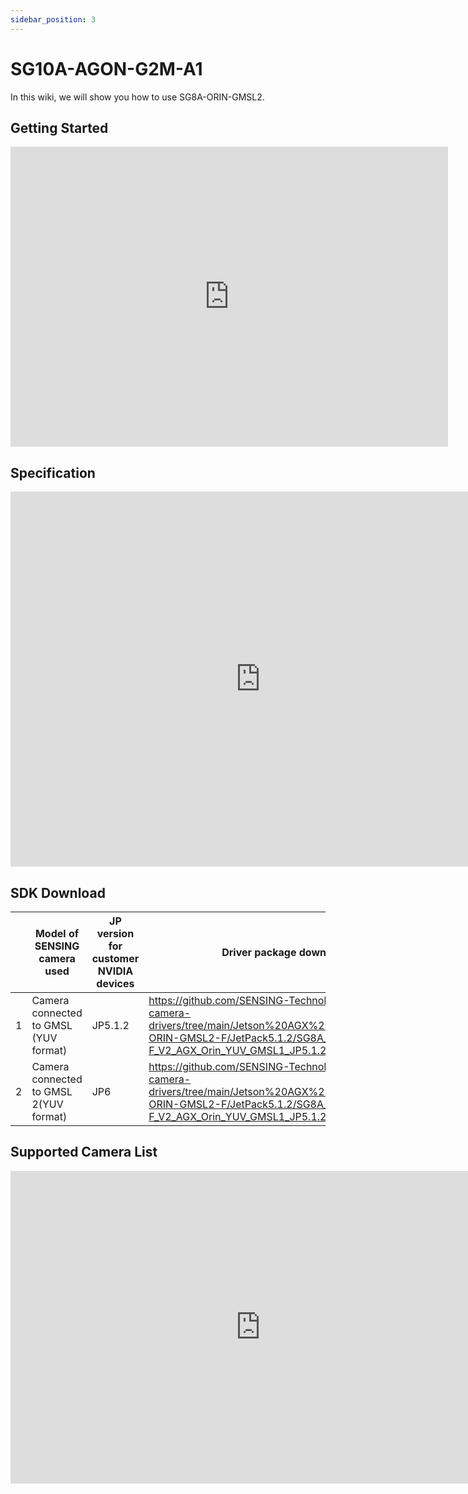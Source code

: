 ```yaml
---
sidebar_position: 3
---
```


# SG10A-AGON-G2M-A1

In this wiki, we will show you how to use SG8A-ORIN-GMSL2.

## Getting Started
<iframe width="700" height="480" src="https://autosensee.feishu.cn/file/N3pTbT3rroMFrHxM4t2ciM0OnMe?from=from_copylink" title="video player" frameborder="0" allow="accelerometer; autoplay; clipboard-write; encrypted-media; gyroscope; picture-in-picture" allowfullscreen></iframe>

## Specification

<iframe width="800" height="600" src="https://autosensee.feishu.cn/file/H2mFbwrHHoZm4jxUEuBcEEGWnih?from=from_copylink" title="video player" frameborder="0"  ></iframe>

## SDK Download


|   | Model of SENSING camera used           | JP version for customer NVIDIA devices | Driver package download link                                                                                                                                                                        |
|---|----------------------------------------|----------------------------------------|-----------------------------------------------------------------------------------------------------------------------------------------------------------------------------------------------------|
| 1 | Camera connected to GMSL (YUV format)  | JP5.1.2                                | https://github.com/SENSING-Technology/nvidia-jetson-camera-drivers/tree/main/Jetson%20AGX%20Orin%20Devkit/SG8A-ORIN-GMSL2-F/JetPack5.1.2/SG8A_ORIN_GMSL2-F_V2_AGX_Orin_YUV_GMSL1_JP5.1.2_L4TR35.4.1 |
| 2 | Camera connected to GMSL 2(YUV format) | JP6                                    | https://github.com/SENSING-Technology/nvidia-jetson-camera-drivers/tree/main/Jetson%20AGX%20Orin%20Devkit/SG8A-ORIN-GMSL2-F/JetPack5.1.2/SG8A_ORIN_GMSL2-F_V2_AGX_Orin_YUV_GMSL1_JP5.1.2_L4TR35.4.1 |


## Supported Camera List

<iframe width="800" height="500" src="https://autosensee.feishu.cn/sheets/JDJxsOlUrh9TZgtLsj8cIoHCn1f?from=from_copylink" title="YouTube video player" frameborder="0" allow="accelerometer; autoplay; clipboard-write; encrypted-media; gyroscope; picture-in-picture" allowfullscreen></iframe>